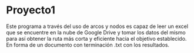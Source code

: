 # Proyecto1
Este programa a través del uso de arcos y nodos es capaz de leer un excel que se encuentre en la nube de Google Drive y tomar los datos del mismo para así obtener la ruta más corta y eficiente hacia el objetivo establecido. En forma de un documento con terminación .txt con los resultados.
